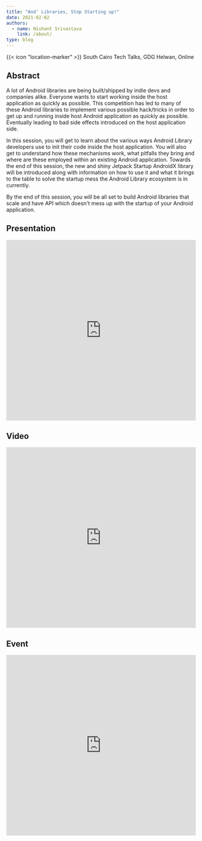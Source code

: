```yaml
---
title: "And' Libraries, Stop Starting up!"
date: 2021-02-02
authors:
  - name: Nishant Srivastava
    link: /about/
type: blog
---
```


{{< icon "location-marker" >}} South Cairo Tech Talks, GDG Helwan, Online

<!--more-->

## Abstract

A lot of Android libraries are being built/shipped by indie devs and companies alike. Everyone wants to start working inside the host application as quickly as possible. This competition has led to many of these Android libraries to implement various possible hack/tricks in order to get up and running inside host Android application as quickly as possible. Eventually leading to bad side effects introduced on the host application side.

In this session, you will get to learn about the various ways Android Library developers use to init their code inside the host application. You will also get to understand how these mechanisms work, what pitfalls they bring and where are these employed within an existing Android application. Towards the end of this session, the new and shiny Jetpack Startup AndroidX library will be introduced along with information on how to use it and what it brings to the table to solve the startup mess the Android Library ecosystem is in currently.

By the end of this session, you will be all set to build Android libraries that scale and have API which doesn't mess up with the startup of your Android application.

## Presentation

<iframe src="https://docs.google.com/presentation/d/e/2PACX-1vSRZiOjdMdj_AAC8NKZFk2GJGl-Q1t-TFkUWnAmdLST0VQtRxxqRMmHvYIlI19LlegB9haSNiEuhcfI/embed?start=false&loop=false&delayms=3000" frameborder="0" width="100%" height="480" allowfullscreen="true" mozallowfullscreen="true" webkitallowfullscreen="true"></iframe>

## Video

<iframe width="100%" height="480" src="https://www.youtube.com/embed/eNmMJGy_nsI" frameborder="0" allow="accelerometer; autoplay; encrypted-media; gyroscope; picture-in-picture" allowfullscreen></iframe>

## Event

<iframe src="https://web.archive.org/web/20210204235539/https://gdg.community.dev/events/details/google-gdg-helwan-presents-south-cairo-tech-talks/" frameborder="0" width="100%" height="480" allowfullscreen="true" mozallowfullscreen="true" webkitallowfullscreen="true"></iframe>
